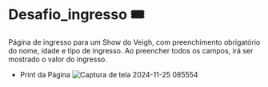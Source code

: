 # Desafio_ingresso 🎟️
 
Página de ingresso para um Show do Veigh, com preenchimento obrigatório do nome, idade e tipo de ingresso. Ao preencher todos os campos, irá ser mostrado o valor do ingresso.

* Print da Página
![Captura de tela 2024-11-25 085554](https://github.com/user-attachments/assets/114144ab-07b9-4c87-b161-9d675fb06cdb)
